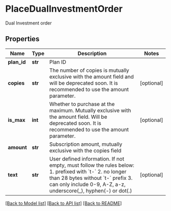 # PlaceDualInvestmentOrder

Dual Investment order
## Properties
Name | Type | Description | Notes
------------ | ------------- | ------------- | -------------
**plan_id** | **str** | Plan ID | 
**copies** | **str** | The number of copies is mutually exclusive with the amount field and will be deprecated soon. It is recommended to use the amount parameter. | [optional] 
**is_max** | **int** | Whether to purchase at the maximum. Mutually exclusive with the amount field. Will be deprecated soon. It is recommended to use the amount parameter. | [optional] 
**amount** | **str** | Subscription amount, mutually exclusive with the copies field | 
**text** | **str** | User defined information. If not empty, must follow the rules below:  1. prefixed with &#x60;t-&#x60; 2. no longer than 28 bytes without &#x60;t-&#x60; prefix 3. can only include 0-9, A-Z, a-z, underscore(_), hyphen(-) or dot(.)  | [optional] 

[[Back to Model list]](../README.md#documentation-for-models) [[Back to API list]](../README.md#documentation-for-api-endpoints) [[Back to README]](../README.md)


